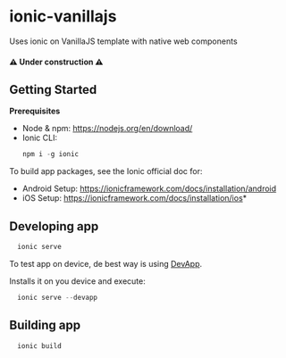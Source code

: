 # ionic-vanillajs
Uses ionic on VanillaJS template with native web components

#### :warning: Under construction :warning:

## Getting Started

**Prerequisites**
* Node & npm: https://nodejs.org/en/download/
* Ionic CLI:
  ```javascript
  npm i -g ionic
  ```

To build app packages, see the Ionic official doc for:
* Android Setup: https://ionicframework.com/docs/installation/android
* iOS Setup: https://ionicframework.com/docs/installation/ios* 

## Developing app
```javascript
  ionic serve
```

To test app on device, de best way is using [DevApp](https://ionicframework.com/docs/appflow/devapp).

Installs it on you device and execute:
```javascript
  ionic serve --devapp
```

## Building app
```javascript
  ionic build
```
